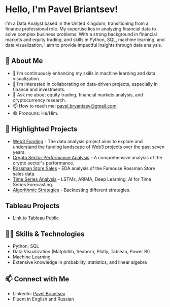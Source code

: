 # Hello, I'm Pavel Briantsev!

I'm a Data Analyst based in the United Kingdom, transitioning from a finance professional role. My expertise lies in analyzing financial data to solve complex business problems. With a strong background in financial markets and equity trading, and skills in Python, SQL, machine learning, and data visualization, I aim to provide impactful insights through data analysis.

## 🚀 About Me
- 🌱 I’m continuously enhancing my skills in machine learning and data visualization.
- 👯 I’m interested in collaborating on data-driven projects, especially in finance and investments.
- 💬 Ask me about equity trading, financial markets analysis, and cryptocurrency research.
- 📫 How to reach me: [pavel.bryantsev@gmail.com](mailto:pavel.bryantsev@gmail.com).
- 😄 Pronouns: He/Him.

## 🌟 Highlighted Projects
- [Web3 Funding](https://github.com/PavBrian/Data_Analysis_projects/blob/main/Web3_Funding) - The data analysis project aims to explore and understand the funding landscape of Web3 projects over the past seven years.
- [Crypto Sector Performance Analysis](https://github.com/PavBrian/Data_Analysis_projects/blob/main/crypto%20_sector_perfomance) - A comprehensive analysis of the crypto sector's performance.
- [Rossman Store Sales](https://github.com/PavBrian/Data_Analysis_projects/tree/main/rossma_store) - EDA analysis of the Famouse Rossman Store sales data.
- [Time Series Analysis](https://github.com/PavBrian/time_series_analysis) - LSTMs, ARIMA, Deep Learning, AI for Time Series Forecasting.
- [Algorithmic Strategies](https://github.com/PavBrian/algo_strategies) - Backtesting different strategies.

## Tableau Projects
- [Link to Tableau Public](https://public.tableau.com/app/profile/pavel.briantsev/vizzes)

## 👨‍💻 Skills & Technologies
- Python, SQL
- Data Visualization (Matplotlib, Seaborn, Plotly, Tableau, Power BI)
- Machine Learning
- Extensive knowledge in probability, statistics, and linear algebra

## 📫 Connect with Me
- LinkedIn: [Pavel Briantsev](https://www.linkedin.com/in/pavel-bryantsev/)
- Fluent in English and Russian

